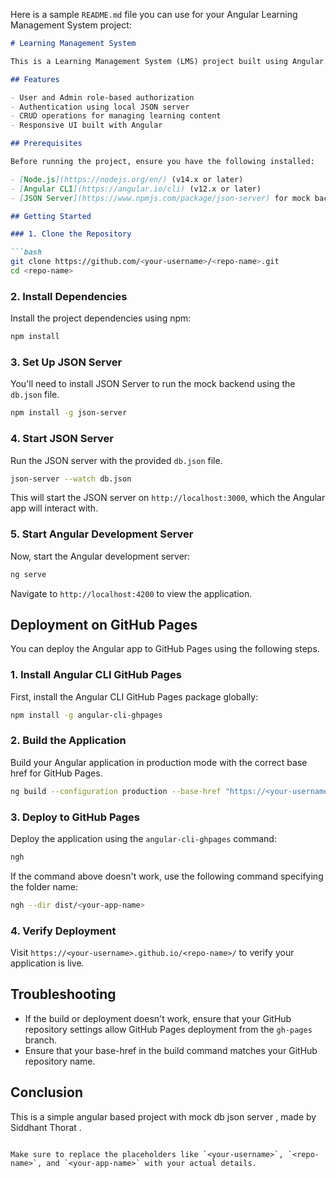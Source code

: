 Here is a sample `README.md` file you can use for your Angular Learning Management System project:

```markdown
# Learning Management System

This is a Learning Management System (LMS) project built using Angular. The project includes role-based authentication and authorization, using a local JSON server to store and manage the data.

## Features

- User and Admin role-based authorization
- Authentication using local JSON server
- CRUD operations for managing learning content
- Responsive UI built with Angular

## Prerequisites

Before running the project, ensure you have the following installed:

- [Node.js](https://nodejs.org/en/) (v14.x or later)
- [Angular CLI](https://angular.io/cli) (v12.x or later)
- [JSON Server](https://www.npmjs.com/package/json-server) for mock backend data

## Getting Started

### 1. Clone the Repository

```bash
git clone https://github.com/<your-username>/<repo-name>.git
cd <repo-name>
```

### 2. Install Dependencies

Install the project dependencies using npm:

```bash
npm install
```

### 3. Set Up JSON Server

You'll need to install JSON Server to run the mock backend using the `db.json` file.

```bash
npm install -g json-server
```

### 4. Start JSON Server

Run the JSON server with the provided `db.json` file.

```bash
json-server --watch db.json
```

This will start the JSON server on `http://localhost:3000`, which the Angular app will interact with.

### 5. Start Angular Development Server

Now, start the Angular development server:

```bash
ng serve
```

Navigate to `http://localhost:4200` to view the application.

## Deployment on GitHub Pages

You can deploy the Angular app to GitHub Pages using the following steps.

### 1. Install Angular CLI GitHub Pages

First, install the Angular CLI GitHub Pages package globally:

```bash
npm install -g angular-cli-ghpages
```

### 2. Build the Application

Build your Angular application in production mode with the correct base href for GitHub Pages.

```bash
ng build --configuration production --base-href "https://<your-username>.github.io/<repo-name>/"
```

### 3. Deploy to GitHub Pages

Deploy the application using the `angular-cli-ghpages` command:

```bash
ngh
```

If the command above doesn't work, use the following command specifying the folder name:

```bash
ngh --dir dist/<your-app-name>
```

### 4. Verify Deployment

Visit `https://<your-username>.github.io/<repo-name>/` to verify your application is live.

## Troubleshooting

- If the build or deployment doesn't work, ensure that your GitHub repository settings allow GitHub Pages deployment from the `gh-pages` branch.
- Ensure that your base-href in the build command matches your GitHub repository name.

## Conclusion

This is a simple angular based project with mock db json server , made by Siddhant Thorat .
```

Make sure to replace the placeholders like `<your-username>`, `<repo-name>`, and `<your-app-name>` with your actual details.
